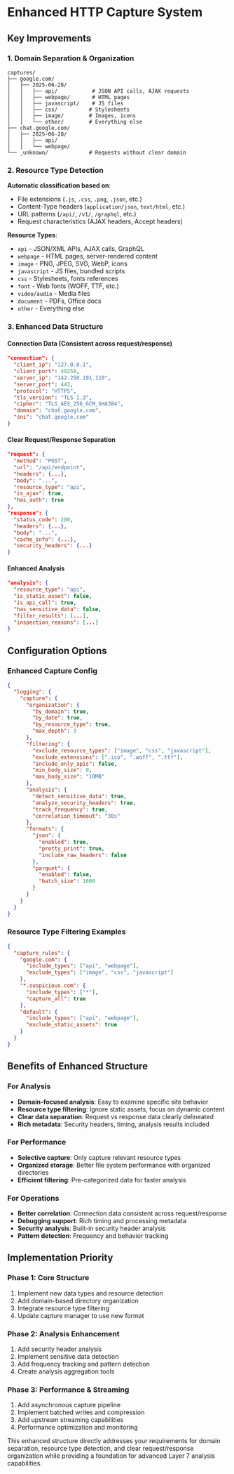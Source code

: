 # Enhanced HTTP Capture System

## Key Improvements

### 1. Domain Separation & Organization
```
captures/
├── google.com/
│   ├── 2025-06-28/
│   │   ├── api/           # JSON API calls, AJAX requests
│   │   ├── webpage/       # HTML pages
│   │   ├── javascript/    # JS files
│   │   ├── css/          # Stylesheets
│   │   ├── image/        # Images, icons
│   │   └── other/        # Everything else
├── chat.google.com/
│   ├── 2025-06-28/
│   │   ├── api/
│   │   └── webpage/
└── _unknown/             # Requests without clear domain
```

### 2. Resource Type Detection

**Automatic classification based on**:
- File extensions (`.js`, `.css`, `.png`, `.json`, etc.)
- Content-Type headers (`application/json`, `text/html`, etc.)
- URL patterns (`/api/`, `/v1/`, `/graphql`, etc.)
- Request characteristics (AJAX headers, Accept headers)

**Resource Types**:
- `api` - JSON/XML APIs, AJAX calls, GraphQL
- `webpage` - HTML pages, server-rendered content
- `image` - PNG, JPEG, SVG, WebP, icons
- `javascript` - JS files, bundled scripts
- `css` - Stylesheets, fonts references
- `font` - Web fonts (WOFF, TTF, etc.)
- `video/audio` - Media files
- `document` - PDFs, Office docs
- `other` - Everything else

### 3. Enhanced Data Structure

#### Connection Data (Consistent across request/response)
```json
"connection": {
  "client_ip": "127.0.0.1",
  "client_port": 49258,
  "server_ip": "142.250.191.110", 
  "server_port": 443,
  "protocol": "HTTPS",
  "tls_version": "TLS 1.3",
  "cipher": "TLS_AES_256_GCM_SHA384",
  "domain": "chat.google.com",
  "sni": "chat.google.com"
}
```

#### Clear Request/Response Separation
```json
"request": {
  "method": "POST",
  "url": "/api/endpoint",
  "headers": {...},
  "body": "...",
  "resource_type": "api",
  "is_ajax": true,
  "has_auth": true
},
"response": {
  "status_code": 200,
  "headers": {...},
  "body": "...",
  "cache_info": {...},
  "security_headers": {...}
}
```

#### Enhanced Analysis
```json
"analysis": {
  "resource_type": "api",
  "is_static_asset": false,
  "is_api_call": true,
  "has_sensitive_data": false,
  "filter_results": [...],
  "inspection_reasons": [...]
}
```

## Configuration Options

### Enhanced Capture Config
```json
{
  "logging": {
    "capture": {
      "organization": {
        "by_domain": true,
        "by_date": true,
        "by_resource_type": true,
        "max_depth": 3
      },
      "filtering": {
        "exclude_resource_types": ["image", "css", "javascript"],
        "exclude_extensions": [".ico", ".woff", ".ttf"],
        "include_only_apis": false,
        "min_body_size": 0,
        "max_body_size": "10MB"
      },
      "analysis": {
        "detect_sensitive_data": true,
        "analyze_security_headers": true,
        "track_frequency": true,
        "correlation_timeout": "30s"
      },
      "formats": {
        "json": {
          "enabled": true,
          "pretty_print": true,
          "include_raw_headers": false
        },
        "parquet": {
          "enabled": false,
          "batch_size": 1000
        }
      }
    }
  }
}
```

### Resource Type Filtering Examples
```json
{
  "capture_rules": {
    "google.com": {
      "include_types": ["api", "webpage"],
      "exclude_types": ["image", "css", "javascript"]
    },
    "*.suspicious.com": {
      "include_types": ["*"],
      "capture_all": true
    },
    "default": {
      "include_types": ["api", "webpage"],
      "exclude_static_assets": true
    }
  }
}
```

## Benefits of Enhanced Structure

### For Analysis
- **Domain-focused analysis**: Easy to examine specific site behavior
- **Resource type filtering**: Ignore static assets, focus on dynamic content
- **Clear data separation**: Request vs response data clearly delineated
- **Rich metadata**: Security headers, timing, analysis results included

### For Performance  
- **Selective capture**: Only capture relevant resource types
- **Organized storage**: Better file system performance with organized directories
- **Efficient filtering**: Pre-categorized data for faster analysis

### For Operations
- **Better correlation**: Connection data consistent across request/response
- **Debugging support**: Rich timing and processing metadata
- **Security analysis**: Built-in security header analysis
- **Pattern detection**: Frequency and behavior tracking

## Implementation Priority

### Phase 1: Core Structure
1. Implement new data types and resource detection
2. Add domain-based directory organization  
3. Integrate resource type filtering
4. Update capture manager to use new format

### Phase 2: Analysis Enhancement
1. Add security header analysis
2. Implement sensitive data detection
3. Add frequency tracking and pattern detection
4. Create analysis aggregation tools

### Phase 3: Performance & Streaming
1. Add asynchronous capture pipeline
2. Implement batched writes and compression
3. Add upstream streaming capabilities
4. Performance optimization and monitoring

This enhanced structure directly addresses your requirements for domain separation, resource type detection, and clear request/response organization while providing a foundation for advanced Layer 7 analysis capabilities. 